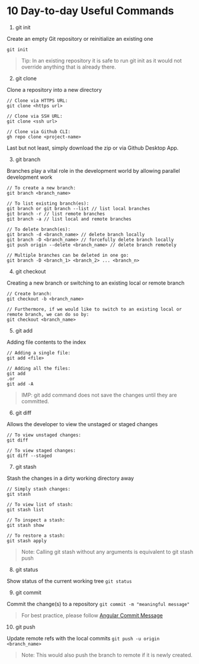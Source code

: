 # 10 Day-to-day Useful Commands

1. git init

Create an empty Git repository or reinitialize an existing one
```
git init
```

> Tip: In an existing repository it is safe to run git init as it would not override anything that is already there.

2. git clone

Clone a repository into a new directory
```
// Clone via HTTPS URL:
git clone <https url>

// Clone via SSH URL:
git clone <ssh url>

// Clone via Github CLI:
gh repo clone <project-name>
```
Last but not least, simply download the zip or via Github Desktop App.

3. git branch

Branches play a vital role in the development world by allowing parallel development work
```
// To create a new branch:
git branch <branch_name>

// To list existing branch(es):
git branch or git branch --list // list local branches
git branch -r // list remote branches
git branch -a // list local and remote branches

// To delete branch(es):
git branch -d <branch_name> // delete branch locally
git branch -D <branch_name> // forcefully delete branch locally
git push origin --delete <branch_name> // delete branch remotely

// Multiple branches can be deleted in one go:
git branch -D <branch_1> <branch_2> ... <branch_n>
```

4. git checkout

Creating a new branch or switching to an existing local or remote branch
```
// Create branch:
git checkout -b <branch_name>

// Furthermore, if we would like to switch to an existing local or remote branch, we can do so by:
git checkout <branch_name>
```

5. git add

Adding file contents to the index
```
// Adding a single file:
git add <file>

// Adding all the files:
git add
.or
git add -A
```
> IMP: git add command does not save the changes until they are committed.

6. git diff

Allows the developer to view the unstaged or staged changes

```
// To view unstaged changes:
git diff

// To view staged changes:
git diff --staged
```

7. git stash

Stash the changes in a dirty working directory away
```
// Simply stash changes:
git stash

// To view list of stash:
git stash list

// To inspect a stash:
git stash show

// To restore a stash:
git stash apply
```
> Note: Calling git stash without any arguments is equivalent to git stash push

8. git status

Show status of the current working tree
```git status```

9. git commit

Commit the change(s) to a repository
```git commit -m "meaningful message"```

> For best practice, please follow [Angular Commit Message](https://github.com/angular/angular/blob/master/CONTRIBUTING.md)

10. git push

Update remote refs with the local commits
```git push -u origin <branch_name>```

> Note: This would also push the branch to remote if it is newly created.
